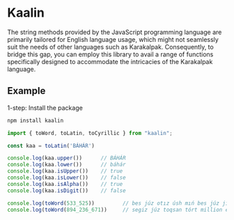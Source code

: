 # Kaalin

<p>
    The string methods provided by the JavaScript programming language are primarily tailored for English language usage, which might not seamlessly suit the needs of other languages such as Karakalpak. Consequently, to bridge this gap, you can employ this library to avail a range of functions specifically designed to accommodate the intricacies of the Karakalpak language. 
</p>

## Example
1-step: Install the package
```bash
npm install kaalin
```

```javascript   
import { toWord, toLatin, toCyrillic } from "kaalin";

const kaa = toLatin('BÁHÁR')

console.log(kaa.upper())      // BÁHÁR
console.log(kaa.lower())      // báhár
console.log(kaa.isUpper())    // true
console.log(kaa.isLower())    // false
console.log(kaa.isAlpha())    // true
console.log(kaa.isDigit())    // false

console.log(toWord(533_525))         // bes júz otız úsh mıń bes júz jigirma bes
console.log(toWord(894_236_671))     // segiz júz toqsan tórt million eki júz otız altı mıń altı júz jetpis bir
```